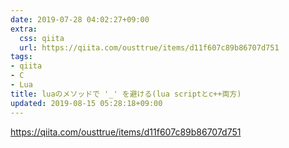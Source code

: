 ```yaml
---
date: 2019-07-28 04:02:27+09:00
extra:
  css: qiita
  url: https://qiita.com/ousttrue/items/d11f607c89b86707d751
tags:
- qiita
- C
- Lua
title: luaのメソッドで '_' を避ける(lua scriptとc++両方)
updated: 2019-08-15 05:28:18+09:00
---
```


<https://qiita.com/ousttrue/items/d11f607c89b86707d751>
